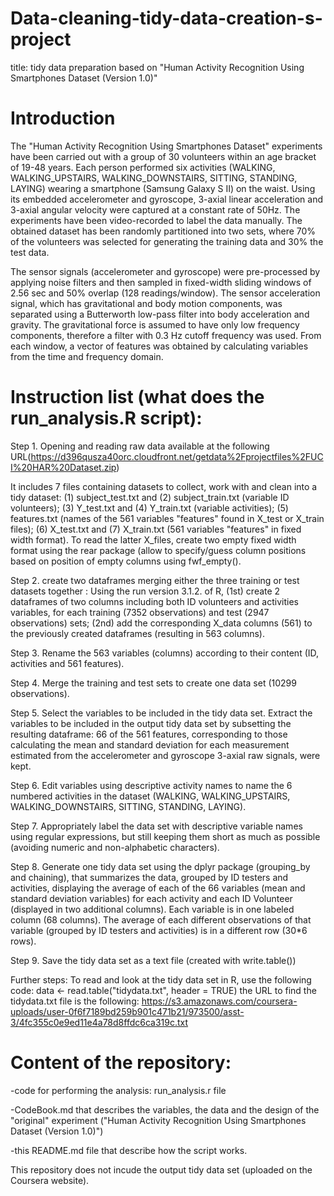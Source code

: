 # Data-cleaning-tidy-data-creation-s-project

title: tidy data preparation based on "Human Activity Recognition Using Smartphones Dataset (Version 1.0)"

Introduction
=============
The "Human Activity Recognition Using Smartphones Dataset" experiments have been carried out with a group of 30 volunteers within an age bracket of 19-48 years. Each person performed six activities (WALKING, WALKING_UPSTAIRS, WALKING_DOWNSTAIRS, SITTING, STANDING, LAYING) wearing a smartphone (Samsung Galaxy S II) on the waist. Using its embedded accelerometer and gyroscope, 3-axial linear acceleration and 3-axial angular velocity were captured at a constant rate of 50Hz. The experiments have been video-recorded to label the data manually. The obtained dataset has been randomly partitioned into two sets, where 70% of the volunteers was selected for generating the training data and 30% the test data. 

The sensor signals (accelerometer and gyroscope) were pre-processed by applying noise filters and then sampled in fixed-width sliding windows of 2.56 sec and 50% overlap (128 readings/window). The sensor acceleration signal, which has gravitational and body motion components, was separated using a Butterworth low-pass filter into body acceleration and gravity. The gravitational force is assumed to have only low frequency components, therefore a filter with 0.3 Hz cutoff frequency was used. From each window, a vector of features was obtained by calculating variables from the time and frequency domain.

Instruction list (what does the run_analysis.R script):
======================================================
Step 1. Opening and reading raw data
available at the following URL(https://d396qusza40orc.cloudfront.net/getdata%2Fprojectfiles%2FUCI%20HAR%20Dataset.zip) 

It includes 7 files containing datasets to collect, work with and clean into a tidy dataset:
(1) subject_test.txt and (2) subject_train.txt (variable ID volunteers); 
(3) Y_test.txt and (4) Y_train.txt (variable activities); 
(5) features.txt (names of the 561 variables "features" found in X_test or X_train files); 
(6) X_test.txt and (7) X_train.txt (561 variables "features" in fixed width format). 
To read the latter X_files, create two empty fixed width format using the rear package (allow to specify/guess column positions based on position of empty columns using fwf_empty().

Step 2. create two dataframes merging either the three training or test datasets together :
Using the run version 3.1.2. of R,
(1st) create 2 dataframes of two columns including both ID volunteers and activities variables, for each training (7352 observations) and test (2947 observations) sets; (2nd) add the corresponding X_data columns (561) to the previously created dataframes (resulting in 563 columns).

Step 3. Rename the 563 variables (columns) according to their content (ID, activities and 561 features).

Step 4. Merge the training and test sets to create one data set (10299 observations).

Step 5. Select the variables to be included in the tidy data set. 
Extract the variables to be included in the output tidy data set by subsetting the resulting dataframe: 66 of the 561 features, corresponding to those calculating the mean and standard deviation for each measurement estimated from the accelerometer and gyroscope 3-axial raw signals, were kept.

Step 6. Edit variables using descriptive activity names to name the 6 numbered activities in the dataset (WALKING, WALKING_UPSTAIRS, WALKING_DOWNSTAIRS, SITTING, STANDING, LAYING). 

Step 7. Appropriately label the data set with descriptive variable names using regular expressions, but still keeping them short as much as possible (avoiding numeric and non-alphabetic characters).

Step 8. Generate one tidy data set using the dplyr package (grouping_by and chaining), that summarizes the data, grouped by ID testers and activities, displaying the average of each of the 66 variables (mean and standard deviation variables) for each activity and each ID Volunteer (displayed in two additional columns). Each variable is in one labeled column (68 columns). The average of each different observations of that variable (grouped by ID testers and activities) is in a different row (30*6 rows).

Step 9. Save the tidy data set as a text file (created with write.table())

Further steps: 
To read and look at the tidy data set in R, use the following code:
data <- read.table("tidydata.txt", header = TRUE)
the URL to find the tidydata.txt file is the following: 
https://s3.amazonaws.com/coursera-uploads/user-0f6f7189bd259b901c471b21/973500/asst-3/4fc355c0e9ed11e4a78d8ffdc6ca319c.txt

Content of the repository:
============================
-code for performing the analysis: run_analysis.r file

-CodeBook.md that describes the variables, the data and the design of the "original" experiment ("Human Activity Recognition Using Smartphones Dataset (Version 1.0)")

-this README.md file that describe how the script works.

This repository does not incude the output tidy data set (uploaded on the Coursera website).
